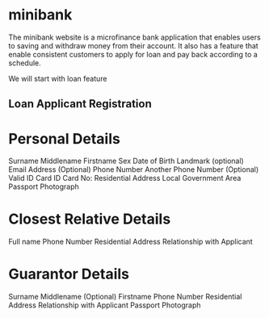 # minibank
The minibank website is a microfinance bank application that enables users to saving and withdraw money from their account. It also has a feature that enable consistent customers to apply for loan and pay back according to a schedule.

We will start with loan feature
## Loan Applicant Registration
# Personal Details
Surname
Middlename
Firstname
Sex
Date of Birth
Landmark (optional)
Email Address (Optional)
Phone Number 
Another Phone Number (Optional) 
Valid ID Card
ID Card No:
Residential Address
Local Government Area
Passport Photograph

# Closest Relative Details
Full name
Phone Number
Residential Address
Relationship with Applicant

# Guarantor Details
Surname
Middlename (Optional)
Firstname
Phone Number
Residential Address
Relationship with Applicant
Passport Photograph
